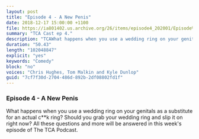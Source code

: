 ```yaml
---
layout: post
title: "Episode 4 - A New Penis"
date: 2018-12-17 15:00:00 +1100
file: https://ia801402.us.archive.org/26/items/episode4_202001/Episode%204.mp3
summary: "TCA Cast ep 4."
description: "TCAWhat happens when you use a wedding ring on your genitals as a substitute for an actual c**k ring? Should you grab your wedding ring and slip it on right now? All these questions and more will be answered in this week's episode of The TCA Podcast."
duration: "50.43"
length: "102048847"
explicit: "yes"
keywords: "Comedy"
block: "no"
voices: "Chris Hughes, Tom Malkin and Kyle Dunlop"
guid: "7cf7f30d-2704-486d-892b-2df08802fd1f"
---
```


### Episode 4 - A New Penis

What happens when you use a wedding ring on your genitals as a substitute for an actual c**k ring? Should you grab your wedding ring and slip it on right now? All these questions and more will be answered in this week's episode of The TCA Podcast.
